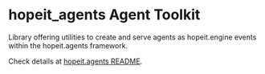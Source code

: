# hopeit_agents Agent Toolkit

Library offering utilities to create and serve agents as hopeit.engine events within the hopeit.agents framework.

Check details at [hopeit.agents README](../../../README.md).
